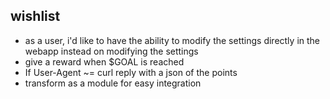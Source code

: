 ## wishlist

 * as a user, i'd like to have the ability to modify the settings directly in the webapp instead on modifying the settings
 * give a reward when $GOAL is reached
 * If User-Agent ~= curl reply with a json of the points 
 * transform as a module for easy integration 